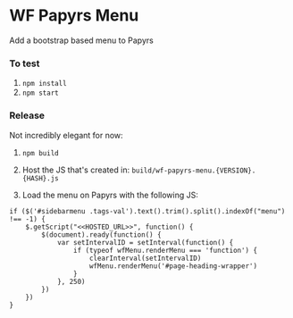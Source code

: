 # WF Papyrs Menu

Add a bootstrap based menu to Papyrs

### To test

1) `npm install`
2) `npm start`

### Release

Not incredibly elegant for now:

1) `npm build`

2) Host the JS that's created in: `build/wf-papyrs-menu.{VERSION}.{HASH}.js`

3) Load the menu on Papyrs with the following JS:

```
if ($('#sidebarmenu .tags-val').text().trim().split().indexOf("menu") !== -1) {
	$.getScript("<<HOSTED_URL>>", function() {
		$(document).ready(function() {
			var setIntervalID = setInterval(function() {
				if (typeof wfMenu.renderMenu === 'function') {
					clearInterval(setIntervalID)
					wfMenu.renderMenu('#page-heading-wrapper')
				}
			}, 250)
		})
	})
}
``` 